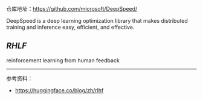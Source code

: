 

仓库地址：https://github.com/microsoft/DeepSpeed/


DeepSpeed is a deep learning optimization library that makes distributed training and inference easy, efficient, and effective.


## _RHLF_

reinforcement learning from human feedback



--------

参考资料：
- https://huggingface.co/blog/zh/rlhf